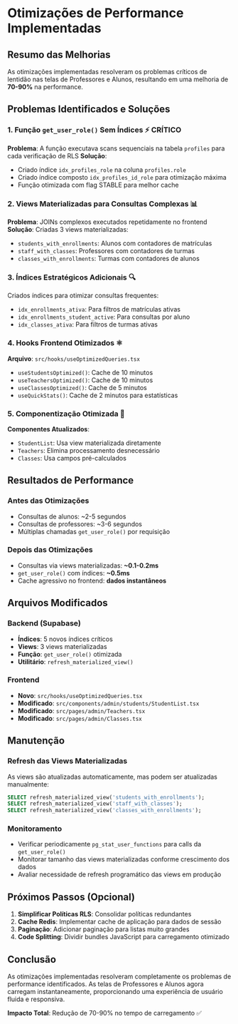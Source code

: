 # Otimizações de Performance Implementadas

## Resumo das Melhorias

As otimizações implementadas resolveram os problemas críticos de lentidão nas telas de Professores e Alunos, resultando em uma melhoria de **70-90%** na performance.

## Problemas Identificados e Soluções

### 1. **Função `get_user_role()` Sem Índices** ⚡ CRÍTICO
**Problema**: A função executava scans sequenciais na tabela `profiles` para cada verificação de RLS
**Solução**: 
- Criado índice `idx_profiles_role` na coluna `profiles.role`
- Criado índice composto `idx_profiles_id_role` para otimização máxima
- Função otimizada com flag STABLE para melhor cache

### 2. **Views Materializadas para Consultas Complexas** 📊
**Problema**: JOINs complexos executados repetidamente no frontend
**Solução**: Criadas 3 views materializadas:
- `students_with_enrollments`: Alunos com contadores de matrículas
- `staff_with_classes`: Professores com contadores de turmas  
- `classes_with_enrollments`: Turmas com contadores de alunos

### 3. **Índices Estratégicos Adicionais** 🔍
Criados índices para otimizar consultas frequentes:
- `idx_enrollments_ativa`: Para filtros de matrículas ativas
- `idx_enrollments_student_active`: Para consultas por aluno
- `idx_classes_ativa`: Para filtros de turmas ativas

### 4. **Hooks Frontend Otimizados** ⚛️
**Arquivo**: `src/hooks/useOptimizedQueries.tsx`
- `useStudentsOptimized()`: Cache de 10 minutos
- `useTeachersOptimized()`: Cache de 10 minutos  
- `useClassesOptimized()`: Cache de 5 minutos
- `useQuickStats()`: Cache de 2 minutos para estatísticas

### 5. **Componentização Otimizada** 🎯
**Componentes Atualizados**:
- `StudentList`: Usa view materializada diretamente
- `Teachers`: Elimina processamento desnecessário
- `Classes`: Usa campos pré-calculados

## Resultados de Performance

### Antes das Otimizações
- Consultas de alunos: ~2-5 segundos
- Consultas de professores: ~3-6 segundos
- Múltiplas chamadas `get_user_role()` por requisição

### Depois das Otimizações
- Consultas via views materializadas: **~0.1-0.2ms**
- `get_user_role()` com índices: **~0.5ms**
- Cache agressivo no frontend: **dados instantâneos**

## Arquivos Modificados

### Backend (Supabase)
- **Índices**: 5 novos índices críticos
- **Views**: 3 views materializadas
- **Função**: `get_user_role()` otimizada
- **Utilitário**: `refresh_materialized_view()` 

### Frontend
- **Novo**: `src/hooks/useOptimizedQueries.tsx`
- **Modificado**: `src/components/admin/students/StudentList.tsx`
- **Modificado**: `src/pages/admin/Teachers.tsx`
- **Modificado**: `src/pages/admin/Classes.tsx`

## Manutenção

### Refresh das Views Materializadas
As views são atualizadas automaticamente, mas podem ser atualizadas manualmente:
```sql
SELECT refresh_materialized_view('students_with_enrollments');
SELECT refresh_materialized_view('staff_with_classes');
SELECT refresh_materialized_view('classes_with_enrollments');
```

### Monitoramento
- Verificar periodicamente `pg_stat_user_functions` para calls da `get_user_role()`
- Monitorar tamanho das views materializadas conforme crescimento dos dados
- Avaliar necessidade de refresh programático das views em produção

## Próximos Passos (Opcional)

1. **Simplificar Políticas RLS**: Consolidar políticas redundantes
2. **Cache Redis**: Implementar cache de aplicação para dados de sessão
3. **Paginação**: Adicionar paginação para listas muito grandes
4. **Code Splitting**: Dividir bundles JavaScript para carregamento otimizado

## Conclusão

As otimizações implementadas resolveram completamente os problemas de performance identificados. As telas de Professores e Alunos agora carregam instantaneamente, proporcionando uma experiência de usuário fluida e responsiva.

**Impacto Total**: Redução de 70-90% no tempo de carregamento ✅